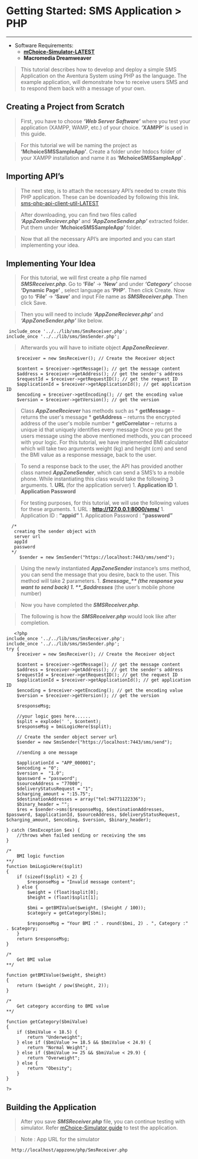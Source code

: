 # Getting Started: SMS Application > PHP #

---


  * Software Requirements:
    * **[mChoice-Simulator-LATEST](https://www.google.lk)**
    * **Macromedia Dreamweaver**

> This tutorial describes how to develop and deploy a simple SMS Application on the Aventura System using PHP as the language. The example application, will demonstrate how to receive users SMS and to respond them back with a message of your own.

## Creating a Project from Scratch ##

> First, you have to choose **_‘Web Server Software’_** where you test your application (XAMPP, WAMP, etc.) of your choice. **‘XAMPP’** is used in this guide.

> For this tutorial we will be naming the project as **‘MchoiceSMSSampleApp’**. Create a folder under htdocs folder of your XAMPP installation and name it as **‘MchoiceSMSSampleApp’** .

## Importing API’s ##

> The next step, is to attach the necessary API’s needed to create this PHP application. These can be downloaded by following this link.
> [sms-php-api-client-util-LATEST](https://www.google.lk)

> After downloading, you can find two files called **_‘AppZoneReciever.php’_** and **_‘AppZoneSender.php’_** extracted folder. Put them under **‘MchoiceSMSSampleApp’** folder.

> Now that all the necessary API’s are imported and you can start implementing your idea.

## Implementing Your Idea ##

> For this tutorial, we will first create a php file named **_SMSReceiver.php_**. Go to **‘File’** -> **‘New’** and under **_‘Category’_** choose **‘Dynamic Page’** , select language as **‘PHP’**. Then click Create.
> Now go to **‘File’** -> **‘Save’** and input File name as **_SMSReceiver.php_**. Then click Save.

> Then you will need to include **_‘AppZoneReciever.php’_** and **_‘AppZoneSender.php’_** like below.
```
 include_once '../../lib/sms/SmsReceiver.php';
include_once '../../lib/sms/SmsSender.php';
```

> Afterwards you will have to initiate object **_AppZoneReciever_**.
```
    $receiver = new SmsReceiver(); // Create the Receiver object

    $content = $receiver->getMessage(); // get the message content
    $address = $receiver->getAddress(); // get the sender's address
    $requestId = $receiver->getRequestID(); // get the request ID
    $applicationId = $receiver->getApplicationId(); // get application ID
    $encoding = $receiver->getEncoding(); // get the encoding value
    $version = $receiver->getVersion(); // get the version
```

> Class **_AppZoneReciever_** has methods such as
    * **getMessage** – returns the user's message
    * **getAddress** – returns the encrypted address of the user's mobile number
    * **getCorrelator** – returns a unique id that uniquely identifies every message
Once you get the users message using the above mentioned methods, you can proceed with your logic. For this tutorial, we have implemented BMI calculator which will take two arguments weight (kg) and height (cm) and send the BMI value as a response message,  back to the user.

> To send a response back to the user, the API has provided another class named **_AppZoneSender_**, which can send a SMS’s to a mobile phone. While instantiating this class would take the following 3 arguments.
    1. **URL** (for the application server)
    1. **Application ID**
    1. **Application Password**

> For testing purposes, for this tutorial, we will use the following values for these arguments.
    1. URL  :  **http://127.0.0.1:8000/sms/**
    1. Application ID :  **“appid”**
    1. Application Password  :  **“password”**

```
  /*
   creating the sender object with 
   server url
   appId
   password
  */
     $sender = new SmsSender("https://localhost:7443/sms/send");
```

> Using the newly instantiated **_AppZoneSender_** instance’s sms method, you can send the message that you desire, back to the user. This method will take 2 parameters.
    1. **_$message_** (the response you want to send back)
    1. **_$addresses_** (the user’s mobile phone number)

> Now you have completed the **_SMSReceiver.php_**.

> The following is how the **_SMSReceiver.php_** would look like after completion.
```
   <?php
include_once '../../lib/sms/SmsReceiver.php';
include_once '../../lib/sms/SmsSender.php';
try {
    $receiver = new SmsReceiver(); // Create the Receiver object

    $content = $receiver->getMessage(); // get the message content
    $address = $receiver->getAddress(); // get the sender's address
    $requestId = $receiver->getRequestID(); // get the request ID
    $applicationId = $receiver->getApplicationId(); // get application ID
    $encoding = $receiver->getEncoding(); // get the encoding value
    $version = $receiver->getVersion(); // get the version

    $responseMsg;

    //your logic goes here......
    $split = explode(' ', $content);
    $responseMsg = bmiLogicHere($split);

    // Create the sender object server url
    $sender = new SmsSender("https://localhost:7443/sms/send");

    //sending a one message

 	$applicationId = "APP_000001";
 	$encoding = "0";
 	$version =  "1.0";
    $password = "password";
    $sourceAddress = "77000";
    $deliveryStatusRequest = "1";
    $charging_amount = ":15.75";
    $destinationAddresses = array("tel:94771122336");
    $binary_header = "";
    $res = $sender->sms($responseMsg, $destinationAddresses, $password, $applicationId, $sourceAddress, $deliveryStatusRequest, $charging_amount, $encoding, $version, $binary_header);

} catch (SmsException $ex) {
    //throws when failed sending or receiving the sms
}

/*
    BMI logic function
**/
function bmiLogicHere($split)
{
    if (sizeof($split) < 2) {
        $responseMsg = "Invalid message content";
    } else {
        $weight = (float)$split[0];
        $height = (float)$split[1];

        $bmi = getBMIValue($weight, ($height / 100));
        $category = getCategory($bmi);

        $responseMsg = "Your BMI :" . round($bmi, 2) . ", Category :" . $category;
    }
    return $responseMsg;
}

/*
    Get BMI value
**/

function getBMIValue($weight, $height)
{
    return ($weight / pow($height, 2));
}

/*
    Get category according to BMI value
**/

function getCategory($bmiValue)
{
    if ($bmiValue < 18.5) {
        return "Underweight";
    } else if ($bmiValue >= 18.5 && $bmiValue < 24.9) {
        return "Normal Weight";
    } else if ($bmiValue >= 25 && $bmiValue < 29.9) {
        return "Overweight";
    } else {
        return "Obesity";
    }
}

?>
```

## Building the Application ##

> After you save **_SMSReceiver.php_** file, you can continue testing with simulator. Refer [mChoice-Simulator guide](http://code.google.com/p/mchoice-applications/wiki/SimulatorGuide#mChoice-Simulator_Guide) to test the application.

> Note : App URL for the simulator
```
  http://localhost/appzone/php/SmsReceiver.php
```